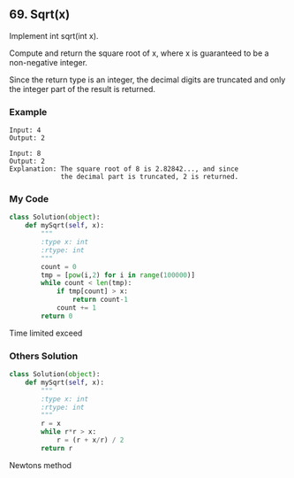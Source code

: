 ## 69. Sqrt(x)

Implement int sqrt(int x).

Compute and return the square root of x, where x is guaranteed to be a non-negative integer.

Since the return type is an integer, the decimal digits are truncated and only the integer part of the result is returned.


### Example
```
Input: 4
Output: 2

Input: 8
Output: 2
Explanation: The square root of 8 is 2.82842..., and since 
             the decimal part is truncated, 2 is returned.
```

### My Code
```python
class Solution(object):
    def mySqrt(self, x):
        """
        :type x: int
        :rtype: int
        """
        count = 0
        tmp = [pow(i,2) for i in range(100000)]
        while count < len(tmp):
            if tmp[count] > x:
                return count-1
            count += 1
        return 0
```
Time limited exceed


### Others Solution
```python
class Solution(object):
    def mySqrt(self, x):
        """
        :type x: int
        :rtype: int
        """
        r = x
        while r*r > x:
            r = (r + x/r) / 2
        return r
```
Newtons method

